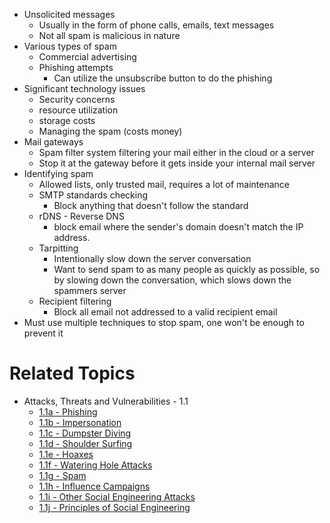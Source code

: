 - Unsolicited messages
	- Usually in the form of phone calls, emails, text messages
	- Not all spam is malicious in nature
- Various types of spam
	- Commercial advertising
	- Phishing attempts
		- Can utilize the unsubscribe button to do the phishing
- Significant technology issues
	- Security concerns
	- resource utilization
	- storage costs
	- Managing the spam (costs money)
- Mail gateways
	- Spam filter system filtering your mail either in the cloud or a server
	- Stop it at the gateway before it gets inside your internal mail server
- Identifying spam
	- Allowed lists, only trusted mail, requires a lot of maintenance
	- SMTP standards checking
		- Block anything that doesn't follow the standard
	- rDNS - Reverse DNS
		- block email where the sender's domain doesn't match the IP address.
	- Tarpitting
		- Intentionally slow down the server conversation
		- Want to send spam to as many people as quickly as possible, so by slowing down the conversation, which slows down the spammers server
	- Recipient filtering
		- Block all email not addressed to a valid recipient email
- Must use multiple techniques to stop spam, one won't be enough to prevent it

# Related Topics
- Attacks, Threats and Vulnerabilities - 1.1
	-  [1.1a - Phishing](1.1a%20-%20Phishing.md) 
	-  [1.1b - Impersonation](1.1b%20-%20Impersonation.md) 
	-  [1.1c - Dumpster Diving](1.1c%20-%20Dumpster%20Diving.md)
	-  [1.1d - Shoulder Surfing](1.1d%20-%20Shoulder%20Surfing.md)
	- [1.1e - Hoaxes](1.1e%20-%20Hoaxes.md)
	- [1.1f - Watering Hole Attacks](1.1f%20-%20Watering%20Hole%20Attacks.md)
	- [1.1g - Spam](1.1g%20-%20Spam.md)
	- [1.1h - Influence Campaigns](1.1h%20-%20Influence%20Campaigns.md)
	- [1.1i - Other Social Engineering Attacks](1.1i%20-%20Other%20Social%20Engineering%20Attacks.md)
	- [1.1j - Principles of Social Engineering](1.1j%20-%20Principles%20of%20Social%20Engineering.md)